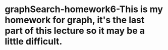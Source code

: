 # graphSearch-homework6-This is my homework for graph, it's the last part of this lecture so it may be a little difficult.
